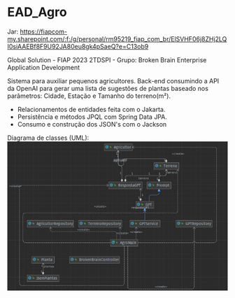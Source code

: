 # EAD_Agro
Jar: https://fiapcom-my.sharepoint.com/:f:/g/personal/rm95219_fiap_com_br/ElSVHF06j8ZHj2LQI0siAAEBf8F9U92JA80eu8gk4pSaeQ?e=C13ob9

Global Solution - FIAP 2023
2TDSPI - Grupo: Broken Brain
Enterprise Application Development

Sistema para auxiliar pequenos agricultores.
Back-end consumindo a API da OpenAI para gerar uma lista de sugestões de plantas baseado nos parâmetros: Cidade, Estação e Tamanho do terreno(m²).

- Relacionamentos de entidades feita com o Jakarta.
- Persistência e métodos JPQL com Spring Data JPA.
- Consumo e construção dos JSON's com o Jackson

Diagrama de classes (UML):
![](https://github.com/xBrokenBrainx/EAD_Agro/blob/main/brokenbrain_agro_class_diagram.png?raw=true)
